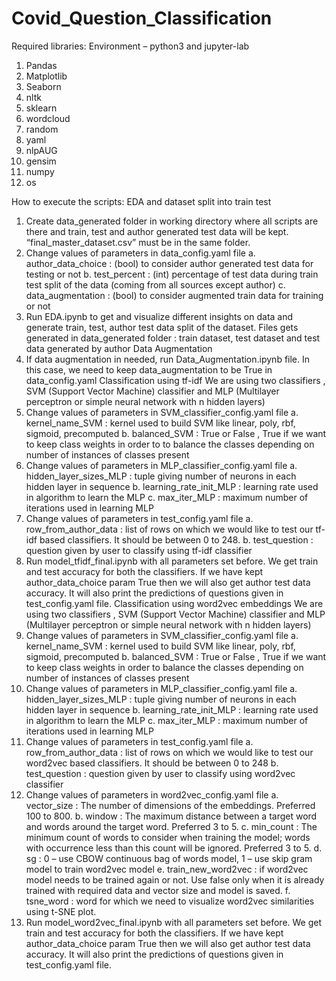 # Covid_Question_Classification
Required libraries: 
Environment – python3 and jupyter-lab
1.	Pandas
2.	Matplotlib
3.	Seaborn
4.	nltk
5.	sklearn 
6.	wordcloud 
7.	random 
8.	yaml
9.	nlpAUG
10.	gensim 
11.	numpy 
12.	os

How to execute the scripts: 
EDA and dataset split into train test 
1.	Create data_generated folder in working directory where all scripts are there and train, test and author generated test data will be kept. “final_master_dataset.csv” must be in the same folder.
2.	 Change values of parameters in data_config.yaml file
a.	author_data_choice : (bool) to consider author generated test data for testing or not
b.	test_percent : (int) percentage of test data during train test split of the data (coming from all sources except author) 
c.	data_augmentation : (bool) to consider augmented train data for training or not 
3.	Run EDA.ipynb to get and visualize different insights on data and generate train, test, author test data split of the dataset. 
Files gets generated in data_generated folder : train dataset, test dataset and test data generated by author 
Data Augmentation 
4.	If data augmentation in needed, run Data_Augmentation.ipynb file. In this case, we need to keep data_augmentation to be True in data_config.yaml
Classification using tf-idf 
We are using two classifiers , SVM (Support Vector Machine) classifier and MLP (Multilayer perceptron or simple neural network with n hidden layers)
5.	Change values of parameters in SVM_classifier_config.yaml file
a.	kernel_name_SVM : kernel used to build SVM like linear, poly, rbf, sigmoid, precomputed
b.	balanced_SVM : True or False , True if we want to keep class weights in order to to balance the classes depending on number of instances of classes present 
6.	Change values of parameters in MLP_classifier_config.yaml file
a.	hidden_layer_sizes_MLP : tuple giving number of neurons in each hidden layer in sequence 
b.	learning_rate_init_MLP : learning rate used in algorithm to learn the MLP 
c.	max_iter_MLP : maximum number of iterations used in learning MLP
7.	Change values of parameters in test_config.yaml file 
a.	row_from_author_data : list of rows on which we would like to test our tf-idf based classifiers. It should be between 0 to 248.
b.	test_question : question given by user to classify using tf-idf classifier 
8.	Run model_tfidf_final.ipynb with all parameters set before. We get train and test accuracy for both the classifiers. If we have kept author_data_choice param True then we will also get author test data accuracy. It will also print the predictions of questions given in test_config.yaml file.
Classification using word2vec embeddings 
We are using two classifiers , SVM (Support Vector Machine) classifier and MLP (Multilayer perceptron or simple neural network with n hidden layers)
9.	Change values of parameters in SVM_classifier_config.yaml file
a.	kernel_name_SVM : kernel used to build SVM like linear, poly, rbf, sigmoid, precomputed
b.	balanced_SVM : True or False , True if we want to keep class weights in order to balance the classes depending on number of instances of classes present 
10.	Change values of parameters in MLP_classifier_config.yaml file
a.	hidden_layer_sizes_MLP : tuple giving number of neurons in each hidden layer in sequence 
b.	learning_rate_init_MLP : learning rate used in algorithm to learn the MLP 
c.	max_iter_MLP : maximum number of iterations used in learning MLP
11.	Change values of parameters in test_config.yaml file 
a.	row_from_author_data : list of rows on which we would like to test our word2vec based classifiers. It should be between 0 to 248
b.	test_question : question given by user to classify using word2vec classifier 
12.	Change values of parameters in word2vec_config.yaml file
a.	vector_size  : The number of dimensions of the embeddings. Preferred 100 to 800.
b.	window : The maximum distance between a target word and words around the target word. Preferred 3 to 5. 
c.	min_count : The minimum count of words to consider when training the model; words with occurrence less than this count will be ignored. Preferred 3 to 5. 
d.	sg : 0 – use CBOW continuous bag of words model, 1 – use skip gram model to train word2vec model
e.	train_new_word2vec : if word2vec model needs to be trained again or not. Use false only when it is already trained with required data and vector size and model is saved. 
f.	tsne_word : word for which we need to visualize word2vec similarities using t-SNE plot. 
13.	Run model_word2vec_final.ipynb with all parameters set before. We get train and test accuracy for both the classifiers. If we have kept author_data_choice param True then we will also get author test data accuracy. It will also print the predictions of questions given in test_config.yaml file.
 
